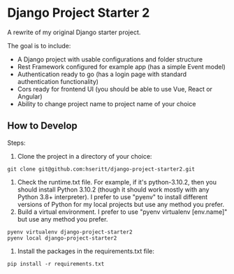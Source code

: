 # Django Project Starter 2

A rewrite of my original Django starter project.

The goal is to include:

* A Django project with usable configurations and folder structure
* Rest Framework configured for example app (has a simple Event model)
* Authentication ready to go (has a login page with standard authentication functionality)
* Cors ready for frontend UI (you should be able to use Vue, React or Angular)
* Ability to change project name to project name of your choice

## How to Develop

Steps:

1. Clone the project in a directory of your choice:

```
git clone git@github.com:hseritt/django-project-starter2.git
```

1. Check the runtime.txt file. For example, if it's python-3.10.2, then you should install Python 3.10.2 (though it should work mostly with any Python 3.8+ interpreter). I prefer to use "pyenv" to install different versions of Python for my local projects but use any method you prefer.
2. Build a virtual environment. I prefer to use "pyenv virtualenv [env.name]" but use any method you prefer.

```
pyenv virtualenv django-project-starter2
pyenv local django-project-starter2
```

1. Install the packages in the requirements.txt file:

```
pip install -r requirements.txt
```
